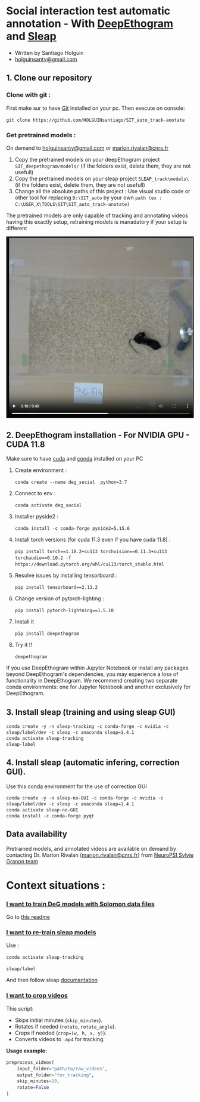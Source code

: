 # Social interaction test automatic annotation - With [DeepEthogram](https://github.com/jbohnslav/deepethogram) and [Sleap](https://sleap.ai/develop/index.html)

- Written by Santiago Holguin 
- [holguinsanty@gmail.com](mailto:holguinsanty@gmail.com)

## 1. Clone our repository
### Clone with git :
First make sur to have [Git](https://git-scm.com/downloads) installed on your pc. Then execute on console: 

`git clone https://github.com/HOLGUINsantiago/SIT_auto_track-anotate `

### Get pretrained models :


On demand to [holguinsanty@gmail.com](mailto:holguinsanty@gmail.com) or  [marion.rivalan@cnrs.fr](mailto:marion.rivalan@cnrs.fr)

1. Copy the pretrained models on your deepEthogram project `SIT_deepethogram/models/` (if the folders exist, delete them, they are not usefull)
2. Copy the pretrained models on your sleap project `SLEAP_track\models\` (if the folders exist, delete them, they are not usefull)
3. Change all the absolute paths of this project : Use visual studio code or other tool for replacing `D:\SIT_auto` by your own `path (ex : C:\USER_X\TOOLS\SIT\SIT_auto_track-anotate)`

The pretrained models are only capable of tracking and annotating videos having this exactly setup, retraining models is manadatory if your setup is different

![alt text](image.png)

## 2. DeepEthogram installation - For NVIDIA GPU - CUDA 11.8
Make sure to have [cuda](https://developer.nvidia.com/cuda-11-8-0-download-archive) and [conda](https://www.anaconda.com/docs/getting-started/miniconda/install#windows-powershell) installed on your PC
1. Create environment : 
    
    `conda create --name deg_social  python=3.7`
    
2. Connect to env : 
    
     `conda activate deg_social`
    
3. Installer pyside2 : 
    
    `conda install -c conda-forge pyside2=5.15.6`
    
4. Install torch versions (for cuda 11.3 even if you have cuda 11.8) : 
    
    `pip install torch==1.10.2+cu113 torchvision==0.11.3+cu113 torchaudio==0.10.2 -f https://download.pytorch.org/whl/cu113/torch_stable.html`
    
5. Resolve issues by installing tensorboard : 
    
    `pip install tensorboard==2.11.2`
    
6. Change version of pytorch-lighting :
    
    `pip install pytorch-lightning==1.5.10`
    
7. Install it 
    
    `pip install deepethogram`
    
8. Try it !!
    
    `deepethogram`

If you use DeepEthogram within Jupyter Notebook or install any packages beyond DeepEthogram's dependencies, you may experience a loss of functionality in DeepEthogram.
We recommend creating two separate conda environments: one for Jupyter Notebook and another exclusively for DeepEthogram.

## 3. Install sleap (training and using sleap GUI)
```{bash}
conda create -y -n sleap-tracking -c conda-forge -c nvidia -c sleap/label/dev -c sleap -c anaconda sleap=1.4.1
conda activate sleap-tracking
sleap-label
```

## 4. Install sleap (automatic infering, correction GUI).
Use this conda environment for the use of correction GUI
```{bash}
conda create -y -n sleap-no-GUI -c conda-forge -c nvidia -c sleap/label/dev -c sleap -c anaconda sleap=1.4.1
conda activate sleap-no-GUI
conda install -c conda-forge pyqt
```

## Data availability
Pretrained models, and annotated videos are available on demand by contacting Dr. Marion Rivalan ([marion.rivalan@cnrs.fr](mailto:marion.rivalan@cnrs.fr)) from [NeuroPSI Sylvie Granon team](https://neuropsi.cnrs.fr/departements/cnn/equipe-sylvie-granon/)

# Context situations : 

### [I want to train DeG models with Solomon data files](docs\SolomonTransformation.md)

Go to [this readme]((docs\SolomonTransformation.md))

### [I want to re-train sleap models](https://sleap.ai/develop/tutorials/initial-training.html)

Use :

`conda activate sleap-tracking`

`sleap/label`

And then follow sleap [documantation](https://sleap.ai/develop/tutorials/initial-training.html)


### [I want to crop videos](crop_rotate.py)

This script:

- Skips initial minutes (`skip_minutes`).
- Rotates if needed (`rotate`, `rotate_angle`).
- Crops if needed (`crop=(w, h, x, y)`).
- Converts videos to `.mp4` for tracking.

**Usage example:**

```python
preprocess_videos(
    input_folder="path/to/raw_videos",
    output_folder="for_tracking",
    skip_minutes=19,
    rotate=False
)
```